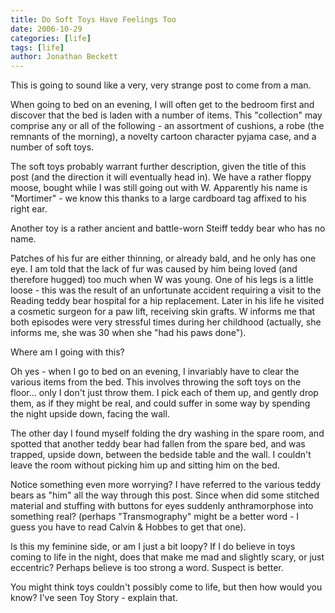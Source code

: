 ```yaml
---
title: Do Soft Toys Have Feelings Too
date: 2006-10-29
categories: [life]
tags: [life]
author: Jonathan Beckett
---
```


This is going to sound like a very, very strange post to come from a man.

When going to bed on an evening, I will often get to the bedroom first and discover that the bed is laden with a number of items. This "collection" may comprise any or all of the following - an assortment of cushions, a robe (the remnants of the morning), a novelty cartoon character pyjama case, and a number of soft toys.

The soft toys probably warrant further description, given the title of this post (and the direction it will eventually head in). We have a rather floppy moose, bought while I was still going out with W. Apparently his name is "Mortimer" - we know this thanks to a large cardboard tag affixed to his right ear.

Another toy is a rather ancient and battle-worn Steiff teddy bear who has no name.

Patches of his fur are either thinning, or already bald, and he only has one eye. I am told that the lack of fur was caused by him being loved (and therefore hugged) too much when W was young. One of his legs is a little loose - this was the result of an unfortunate accident requiring a visit to the Reading teddy bear hospital for a hip replacement. Later in his life he visited a cosmetic surgeon for a paw lift, receiving skin grafts. W informs me that both episodes were very stressful times during her childhood (actually, she informs me, she was 30 when she "had his paws done").

Where am I going with this?

Oh yes - when I go to bed on an evening, I invariably have to clear the various items from the bed. This involves throwing the soft toys on the floor... only I don't just throw them. I pick each of them up, and gently drop them, as if they might be real, and could suffer in some way by spending the night upside down, facing the wall.

The other day I found myself folding the dry washing in the spare room, and spotted that another teddy bear had fallen from the spare bed, and was trapped, upside down, between the bedside table and the wall. I couldn't leave the room without picking him up and sitting him on the bed.

Notice something even more worrying? I have referred to the various teddy bears as "him" all the way through this post. Since when did some stitched material and stuffing with buttons for eyes suddenly anthramorphose into something real? (perhaps "Transmography" might be a better word - I guess you have to read Calvin & Hobbes to get that one).

Is this my feminine side, or am I just a bit loopy? If I do believe in toys coming to life in the night, does that make me mad and slightly scary, or just eccentric? Perhaps believe is too strong a word. Suspect is better.

You might think toys couldn't possibly come to life, but then how would you know? I've seen Toy Story - explain that.
